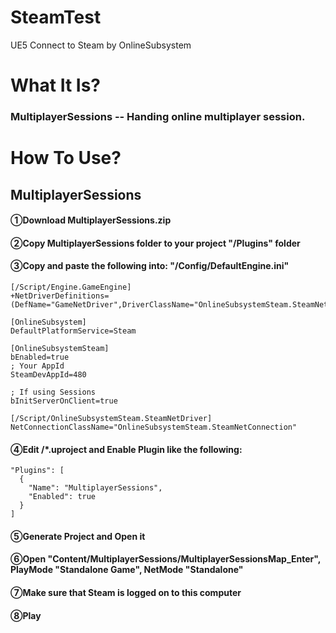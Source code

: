 # SteamTest
UE5 Connect to Steam by OnlineSubsystem

# What It Is?
### MultiplayerSessions -- Handing online multiplayer session.
# How To Use?
## MultiplayerSessions
####  ①Download MultiplayerSessions.zip
####  ②Copy MultiplayerSessions folder to your project "/Plugins" folder
####  ③Copy and paste the following into: "/Config/DefaultEngine.ini"
    [/Script/Engine.GameEngine]
    +NetDriverDefinitions=(DefName="GameNetDriver",DriverClassName="OnlineSubsystemSteam.SteamNetDriver",DriverClassNameFallback="OnlineSubsystemUtils.IpNetDriver")

    [OnlineSubsystem]
    DefaultPlatformService=Steam

    [OnlineSubsystemSteam]
    bEnabled=true
    ; Your AppId
    SteamDevAppId=480

    ; If using Sessions
    bInitServerOnClient=true

    [/Script/OnlineSubsystemSteam.SteamNetDriver]
    NetConnectionClassName="OnlineSubsystemSteam.SteamNetConnection"
#### ④Edit /*.uproject and Enable Plugin like the following:
    "Plugins": [
      {
        "Name": "MultiplayerSessions",
        "Enabled": true
      }
    ]
#### ⑤Generate Project and Open it
#### ⑥Open "Content/MultiplayerSessions/MultiplayerSessionsMap_Enter", PlayMode "Standalone Game", NetMode "Standalone"
#### ⑦Make sure that Steam is logged on to this computer
#### ⑧Play
